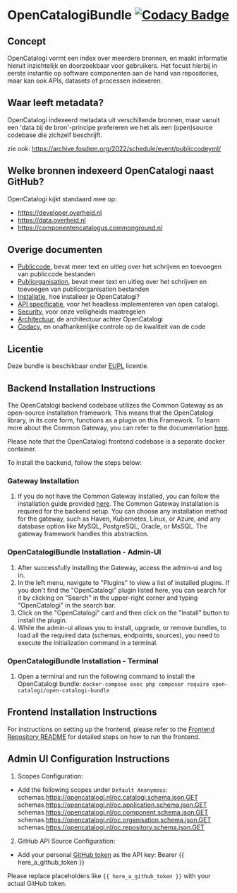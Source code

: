 # OpenCatalogiBundle [![Codacy Badge](https://app.codacy.com/project/badge/Grade/62464eebd6984848ba8642c3e0eaa809)](https://app.codacy.com/gh/OpenCatalogi/OpenCatalogiBundle/dashboard?utm_source=gh\&utm_medium=referral\&utm_content=\&utm_campaign=Badge_grade)

## Concept

OpenCatalogi vormt een index over meerdere bronnen, en maakt informatie hieruit inzichtelijk en doorzoekbaar voor gebruikers. Het focust hierbij in eerste instantie op software componenten aan de hand van repositories, maar kan ook APIs, datasets of processen indexeren.

## Waar leeft metadata?

OpenCatalogi indexeerd metadata uit verschillende bronnen, maar vanuit een 'data bij de bron'-principe prefereren we het als een (open)source codebase die zichzelf beschrijft.

zie ook: https://archive.fosdem.org/2022/schedule/event/publiccodeyml/

## Welke bronnen indexeerd OpenCatalogi naast GitHub?

OpenCatalogi kijkt standaard mee op:

*   https://developer.overheid.nl
*   https://data.overheid.nl
*   https://componentencatalogus.commonground.nl

## Overige documenten

*   [Publiccode](docs/Publiccode.md), bevat meer text en uitleg over het schrijven en toevoegen van publiccode bestanden
*   [Publiorganisation](docs/Publicorganisation.md), bevat meer text en uitleg over het schrijven en toevoegen van publicorganisation bestanden
*   [Installatie](docs/Installatie.md), hoe installeer je OpenCatalogi?
*   [API specificatie](https://redocly.github.io/redoc/?url=https://raw.githubusercontent.com/OpenCatalogi/OpenCatalogiBundle/main/docs/oas.yaml\&nocors), voor het headless implementeren van open catalogi.
*   [Security](docs/Security.md), voor onze veiligheids maatregelen
*   [Architectuur](docs/Architectuur.md), de architectuur achter OpenCatalogi
*   [Codacy](https://app.codacy.com/gh/OpenCatalogi/OpenCatalogiBundle/dashboard?utm_source=gh\&utm_medium=referral\&utm_content=\&utm_campaign=Badge_grade), en onafhankenlijke controle op de kwaliteit van de code

## Licentie

Deze bundle is beschikbaar onder [EUPL](https://eupl.eu/1.2/nl/) licentie.

## Backend Installation Instructions

The OpenCatalogi backend codebase utilizes the Common Gateway as an open-source installation framework. This means that the OpenCatalogi library, in its core form, functions as a plugin on this Framework. To learn more about the Common Gateway, you can refer to the documentation [here](https://commongateway.readthedocs.io/en/latest/).

Please note that the OpenCatalogi frontend codebase is a separate docker container.

To install the backend, follow the steps below:

### Gateway Installation

1.  If you do not have the Common Gateway installed, you can follow the installation guide provided [here](https://github.com/ConductionNL/commonground-gateway#readme). The Common Gateway installation is required for the backend setup. You can choose any installation method for the gateway, such as Haven, Kubernetes, Linux, or Azure, and any database option like MySQL, PostgreSQL, Oracle, or MsSQL. The gateway framework handles this abstraction.

### OpenCatalogiBundle Installation - Admin-UI

1.  After successfully installing the Gateway, access the admin-ui and log in.
2.  In the left menu, navigate to "Plugins" to view a list of installed plugins. If you don't find the "OpenCatalogi" plugin listed here, you can search for it by clicking on "Search" in the upper-right corner and typing "OpenCatalogi" in the search bar.
3.  Click on the "OpenCatalogi" card and then click on the "Install" button to install the plugin.
4.  While the admin-ui allows you to install, upgrade, or remove bundles, to load all the required data (schemas, endpoints, sources), you need to execute the initialization command in a terminal.

### OpenCatalogiBundle Installation - Terminal

1.  Open a terminal and run the following command to install the OpenCatalogi bundle:
    `docker-compose exec php composer require open-catalogi/open-catalogi-bundle`

## Frontend Installation Instructions

For instructions on setting up the frontend, please refer to the [Frontend Repository README](https://github.com/OpenCatalogi/web-app#readme) for detailed steps on how to run the frontend.

## Admin UI Configuration Instructions

1.  Scopes Configuration:

*   Add the following scopes under `Default Anonymous`:
    schemas.https://opencatalogi.nl/oc.catalogi.schema.json.GET
    schemas.https://opencatalogi.nl/oc.application.schema.json.GET
    schemas.https://opencatalogi.nl/oc.component.schema.json.GET
    schemas.https://opencatalogi.nl/oc.organisation.schema.json.GET
    schemas.https://opencatalogi.nl/oc.repository.schema.json.GET

2.  GitHub API Source Configuration:

*   Add your personal [GitHub token](https://github.com/settings/personal-access-tokens/new) as the API key:
    Bearer {{ here\_a\_github\_token }}

Please replace placeholders like `{{ here_a_github_token }}` with your actual GitHub token.
